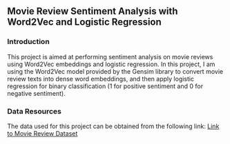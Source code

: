
## Movie Review Sentiment Analysis with Word2Vec and Logistic Regression

### Introduction
This project is aimed at performing sentiment analysis on movie reviews using Word2Vec embeddings and logistic regression. In this project, I am using the Word2Vec model provided by the Gensim library to convert movie review texts into dense word embeddings, and then apply logistic regression for binary classification (1 for positive sentiment and 0 for negative sentiment).

### Data Resources
The data used for this project can be obtained from the following link:
[Link to Movie Review Dataset](https://www.kaggle.com/competitions/word2vec-nlp-tutorial/data)

